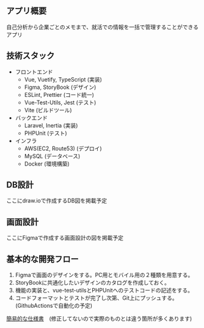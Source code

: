 ## アプリ概要

自己分析から企業ごとのメモまで、就活での情報を一括で管理することができるアプリ

## 技術スタック

* フロントエンド
  * Vue, Vuetify, TypeScript (実装)
  * Figma, StoryBook (デザイン)
  * ESLint, Prettier (コード統一)
  * Vue-Test-Utils, Jest (テスト)
  * Vite (ビルドツール)
* バックエンド
  * Laravel, Inertia (実装)
  * PHPUnit (テスト)
* インフラ
  * AWS(EC2, Route53) (デプロイ)
  * MySQL (データベース)
  * Docker (環境構築)

## DB設計

ここにdraw.ioで作成するDB図を掲載予定

## 画面設計

ここにFigmaで作成する画面設計の図を掲載予定

## 基本的な開発フロー

1. Figmaで画面のデザインをする。PC用とモバイル用の２種類を用意する。
2. StoryBookに共通化したいデザインのカタログを作成しておく。
3. 機能の実装と、vue-test-utilsとPHPUnitへのテストコードの記述をする。
4. コードフォーマットとテストが完了し次第、Git上にプッシュする。(GithubActionsで自動化の予定)

[簡易的な仕様書](https://docs.google.com/spreadsheets/d/1ipORPAk0xfJ4tmbIRVpkdpzZZPQWhMQMVK75dDDESas/edit#gid=682386544)　(修正してないので実際のものとは違う箇所が多くあります)
